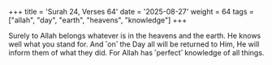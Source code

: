 +++
title = 'Surah 24, Verses 64'
date = '2025-08-27'
weight = 64
tags = ["allah", "day", "earth", "heavens", "knowledge"]
+++

Surely to Allah belongs whatever is in the heavens and the earth. He knows well what you stand for. And ˹on˺ the Day all will be returned to Him, He will inform them of what they did. For Allah has ˹perfect˺ knowledge of all things.